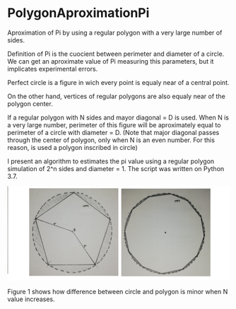 # PolygonAproximationPi
Aproximation of Pi by using a regular polygon with a very large number of sides.


Definition of Pi is the cuocient between perimeter and diameter of a circle. We can get an aproximate value of Pi measuring this parameters, but it implicates experimental errors.

Perfect  circle is a figure in wich every point is equaly near of a central point. 

On the other hand, vertices of regular polygons are also equaly near of the polygon center.

If a regular polygon with N sides and mayor diagonal = D is used. When N is a very large number, perimeter of this figure will be aproximately equal to perimeter of a circle with diameter = D.
(Note that major diagonal passes through the center of polygon, only when N is an even number. For this reason, is used a polygon inscribed in circle)

I present an algorithm to estimates the pi value using a regular polygon simulation of 2^n sides and diameter = 1. The script was written on Python 3.7.

![Figure 1](./Images/Fig1.jpg)

Figure 1 shows how difference between circle and polygon is minor when N value increases.


